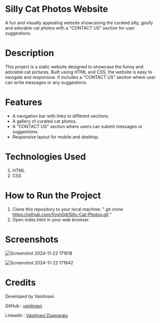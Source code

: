 # Silly Cat Photos Website
A fun and visually appealing website showcasing the curated silly, goofy and adorable cat photos with a "CONTACT US" section for user suggestions.

# Description
This project is a static website designed to showcase the funny and adorable cat pictures. Built usiing HTML and CSS, the website is easy to navigate and responsive. It includes a "CONTACT US" section where user can write messages or any suggestions.

# Features
* A navigation bar with links to different sections.
* A gallery of curated cat photos.
* A "CONTACT US" section where users can submit messages or suggestions.
* Responsive layout for mobile and desktop.

# Technologies Used
1. HTML
2. CSS

# How to Run the Project
1. Clone this repository to your local machine:
    " git clone https://github.com/Vysh0d/Silly-Cat-Photos.git "
2. Open index.html in your web browser.

# Screenshots

![Screenshot 2024-11-22 171618](https://github.com/user-attachments/assets/3cad5b3c-272e-4905-b8ac-311b2c5cabcd)


![Screenshot 2024-11-22 171642](https://github.com/user-attachments/assets/075ab063-930d-4cea-ac9d-c3913597144b)

# Credits
Developed by Vaishnavi. 

GitHub : [vaishnavi](https://github.com/vysh0d)

LinkedIn : [Vaishnavi Dupparaju](https://www.linkedin.com/in/vaishnavi-dupparaju-851903339/)

